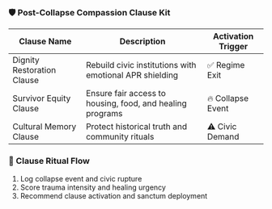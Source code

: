 ### 🛡️ Post-Collapse Compassion Clause Kit

| Clause Name                  | Description                                               | Activation Trigger |
|------------------------------|-----------------------------------------------------------|---------------------|
| Dignity Restoration Clause   | Rebuild civic institutions with emotional APR shielding   | ✅ Regime Exit  
| Survivor Equity Clause       | Ensure fair access to housing, food, and healing programs | 🔥 Collapse Event  
| Cultural Memory Clause       | Protect historical truth and community rituals            | ⚠️ Civic Demand  

### 🔄 Clause Ritual Flow
1. Log collapse event and civic rupture  
2. Score trauma intensity and healing urgency  
3. Recommend clause activation and sanctum deployment
